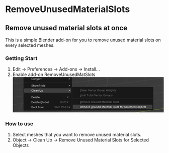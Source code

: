 # RemoveUnusedMaterialSlots
 

## Remove unused material slots at once

This is a simple Blender add-on for you to remove unused material slots on every selected meshes.

### Getting Start
1. Edit -> Preferences -> Add-ons -> Install...
2. Enable add-on RemoveUnusedMatSlots
![Screenshot](Screenshot.png?raw=true "Screenshot")

### How to use
1. Select meshes that you want to remove unused material slots.
2. Object -> Clean Up -> Remove Unused Material Slots for Selected Objects

